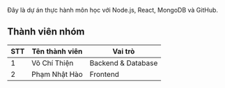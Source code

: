 Đây là dự án thực hành môn học với Node.js, React, MongoDB và GitHub.

## Thành viên nhóm

| STT | Tên thành viên | Vai trò          |
|-----|----------------|------------------|
| 1   | Võ Chí Thiện   | Backend & Database |
| 2   | Phạm Nhật Hào  | Frontend         |